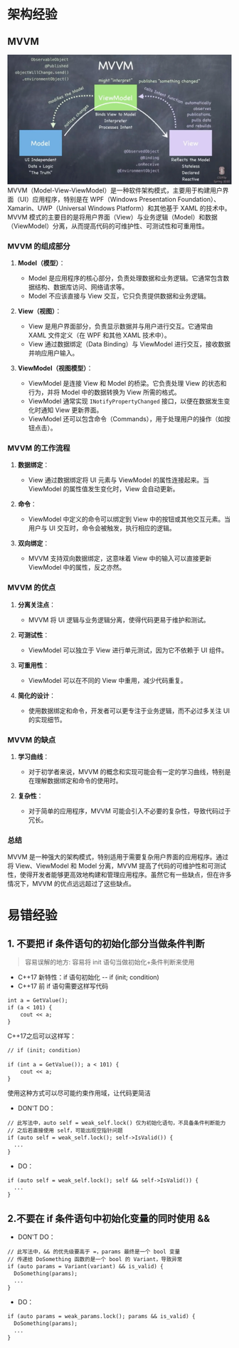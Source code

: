 # 架构经验
## MVVM
![alt text](./c++开发经验/Snipaste_2024-08-26_17-00-10.png)
MVVM（Model-View-ViewModel）是一种软件架构模式，主要用于构建用户界面（UI）应用程序，特别是在 WPF（Windows Presentation Foundation）、Xamarin、UWP（Universal Windows Platform）和其他基于 XAML 的技术中。MVVM 模式的主要目的是将用户界面（View）与业务逻辑（Model）和数据（ViewModel）分离，从而提高代码的可维护性、可测试性和可重用性。

### MVVM 的组成部分

1. **Model（模型）**：
   - Model 是应用程序的核心部分，负责处理数据和业务逻辑。它通常包含数据结构、数据库访问、网络请求等。
   - Model 不应该直接与 View 交互，它只负责提供数据和业务逻辑。

2. **View（视图）**：
   - View 是用户界面部分，负责显示数据并与用户进行交互。它通常由 XAML 文件定义（在 WPF 和其他 XAML 技术中）。
   - View 通过数据绑定（Data Binding）与 ViewModel 进行交互，接收数据并响应用户输入。

3. **ViewModel（视图模型）**：
   - ViewModel 是连接 View 和 Model 的桥梁。它负责处理 View 的状态和行为，并将 Model 中的数据转换为 View 所需的格式。
   - ViewModel 通常实现 `INotifyPropertyChanged` 接口，以便在数据发生变化时通知 View 更新界面。
   - ViewModel 还可以包含命令（Commands），用于处理用户的操作（如按钮点击）。

### MVVM 的工作流程

1. **数据绑定**：
   - View 通过数据绑定将 UI 元素与 ViewModel 的属性连接起来。当 ViewModel 的属性值发生变化时，View 会自动更新。

2. **命令**：
   - ViewModel 中定义的命令可以绑定到 View 中的按钮或其他交互元素。当用户与 UI 交互时，命令会被触发，执行相应的逻辑。

3. **双向绑定**：
   - MVVM 支持双向数据绑定，这意味着 View 中的输入可以直接更新 ViewModel 中的属性，反之亦然。

### MVVM 的优点

1. **分离关注点**：
   - MVVM 将 UI 逻辑与业务逻辑分离，使得代码更易于维护和测试。

2. **可测试性**：
   - ViewModel 可以独立于 View 进行单元测试，因为它不依赖于 UI 组件。

3. **可重用性**：
   - ViewModel 可以在不同的 View 中重用，减少代码重复。

4. **简化的设计**：
   - 使用数据绑定和命令，开发者可以更专注于业务逻辑，而不必过多关注 UI 的实现细节。

### MVVM 的缺点

1. **学习曲线**：
   - 对于初学者来说，MVVM 的概念和实现可能会有一定的学习曲线，特别是在理解数据绑定和命令的使用时。

2. **复杂性**：
   - 对于简单的应用程序，MVVM 可能会引入不必要的复杂性，导致代码过于冗长。

### 总结

MVVM 是一种强大的架构模式，特别适用于需要复杂用户界面的应用程序。通过将 View、ViewModel 和 Model 分离，MVVM 提高了代码的可维护性和可测试性，使得开发者能够更高效地构建和管理应用程序。虽然它有一些缺点，但在许多情况下，MVVM 的优点远远超过了这些缺点。

# 易错经验
## 1. 不要把 if 条件语句的初始化部分当做条件判断
> 容易误解的地方: 容易将 init 语句当做初始化+条件判断来使用
- C++17 新特性：if 语句初始化 -- if (init; condition)
- C++17 前 if 语句需要这样写代码
```
int a = GetValue();
if (a < 101) {
    cout << a;
}
```

C++17之后可以这样写：
```
// if (init; condition)

if (int a = GetValue()); a < 101) {
    cout << a;
}
```

使用这种方式可以尽可能约束作用域，让代码更简洁

- DON'T DO：
```
// 此写法中，auto self = weak_self.lock() 仅为初始化语句，不具备条件判断能力
// 之后若直接使用 self，可能出现空指针问题
if (auto self = weak_self.lock(); self->IsValid()) {
  ...
}
 ```

- DO：
```
if (auto self = weak_self.lock(); self && self->IsValid()) {
  ...
}
 ```

## 2.不要在 if 条件语句中初始化变量的同时使用 &&

- DON'T DO：
```
// 此写法中，&& 的优先级要高于 =，params 最终是一个 bool 变量
// 传递给 DoSomething 函数的是一个 bool 的 Variant，导致异常
if (auto params = Variant(variant) && is_valid) {
  DoSomething(params);
  ...
}
```

- DO：
```
if (auto params = weak_params.lock(); params && is_valid) {
  DoSomething(params);
  ...
}
```